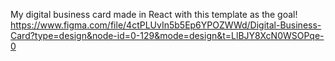 My digital business card made in React with this template as the goal!
https://www.figma.com/file/4ctPLUvIn5b5Ep6YPOZWWd/Digital-Business-Card?type=design&node-id=0-129&mode=design&t=LlBJY8XcN0WSOPqe-0
